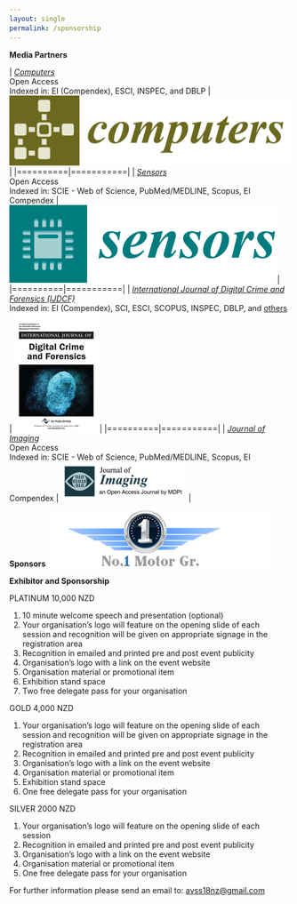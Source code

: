 ```yaml
---
layout: single
permalink: /sponsorship
---
```


**Media Partners**

| [*Computers*](http://www.mdpi.com/journal/computers)<br/> Open Access<br/> Indexed in: EI (Compendex), ESCI, INSPEC, and DBLP | [![MDPI Computers](/assets/images/computers-logo.png)](http://www.mdpi.com/journal/computers) |
|==========|===========|
| [*Sensors*](http://www.mdpi.com/journal/sensors)<br/> Open Access<br/> Indexed in: SCIE - Web of Science, PubMed/MEDLINE, Scopus, EI Compendex | [![MDPI Sensors](/assets/images/sensors-logo.png)](http://www.mdpi.com/journal/sensors) |
|==========|===========|
| [*International Journal of Digital Crime and Forensics (IJDCF)*](https://www.igi-global.com/journal/international-journal-digital-crime-forensics/1112)<br/> Indexed in: EI (Compendex), SCI, ESCI, SCOPUS, INSPEC, DBLP, and [others](https://www.igi-global.com/journal/international-journal-digital-crime-forensics/1112#indices) | [![IJDCF](/assets/images/IJDCF.png)]((https://www.igi-global.com/journal/international-journal-digital-crime-forensics/1112)) |
|==========|===========|
| [*Journal of Imaging*](http://www.mdpi.com/journal/jimaging)<br/> Open Access<br/> Indexed in: SCIE - Web of Science, PubMed/MEDLINE, Scopus, EI Compendex | [![MDPI Imaging](/assets/images/imaging-logo.png)](http://www.mdpi.com/journal/jimaging) |

**Sponsors**
[![No.1 Motor Group](/assets/images/no1motorgroup.png)](http://www.1motor.co.nz)

**Exhibitor and Sponsorship**

PLATINUM 10,000 NZD
1. 10 minute welcome speech and presentation (optional)
2. Your organisation’s logo will feature on the opening slide of each session and recognition will be given on appropriate signage in the registration area
3. Recognition in emailed and printed pre and post event publicity
4. Organisation’s logo with a link on the event website
5. Organisation material or promotional item
6. Exhibition stand space
7. Two free delegate pass for your organisation

GOLD 4,000 NZD
1. Your organisation’s logo will feature on the opening slide of each session and recognition will be given on appropriate signage in the registration area
2. Recognition in emailed and printed pre and post event publicity
3. Organisation’s logo with a link on the event website
4. Organisation material or promotional item
5. Exhibition stand space
6. One free delegate pass for your organisation

SILVER 2000 NZD
1. Your organisation’s logo will feature on the opening slide of each session
2. Recognition in emailed and printed pre and post event publicity
3. Organisation’s logo with a link on the event website
4. Organisation material or promotional item
5. One free delegate pass for your organisation

For further information please send an email to: <a href="mailto:avss18nz@gmail.com">avss18nz@gmail.com</a>